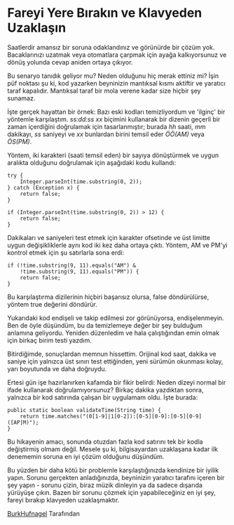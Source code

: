 # Fareyi Yere Bırakın ve Klavyeden Uzaklaşın

Saatlerdir amansız bir soruna odaklandınız ve görünürde bir çözüm yok. Bacaklarınızı uzatmak veya otomatlara çarpmak için ayağa kalkıyorsunuz ve dönüş yolunda cevap aniden ortaya çıkıyor.

Bu senaryo tanıdık geliyor mu? Neden olduğunu hiç merak ettiniz mi? İşin püf noktası şu ki, kod yazarken beyninizin mantıksal kısmı aktiftir ve yaratıcı taraf kapalıdır. Mantıksal taraf bir mola verene kadar size hiçbir şey sunamaz.

İşte gerçek hayattan bir örnek: Bazı eski kodları temizliyordum ve 'ilginç' bir yöntemle karşılaştım. *ss:dd:ss xx* biçimini kullanarak bir dizenin geçerli bir zaman içerdiğini doğrulamak için tasarlanmıştır; burada *hh* saati, *mm* dakikayı, *ss* saniyeyi ve *xx* bunlardan birini temsil eder *ÖÖ(AM)* veya *ÖS(PM)*.

Yöntem, iki karakteri (saati temsil eden) bir sayıya dönüştürmek ve uygun aralıkta olduğunu doğrulamak için aşağıdaki kodu kullandı:

```
try {
    Integer.parseInt(time.substring(0, 2));
} catch (Exception x) {
    return false;
}

if (Integer.parseInt(time.substring(0, 2)) > 12) {
    return false;
}
```

Dakikaları ve saniyeleri test etmek için karakter ofsetinde ve üst limitte uygun değişikliklerle aynı kod iki kez daha ortaya çıktı. Yöntem, AM ve PM'yi kontrol etmek için şu satırlarla sona erdi:

```
if (!time.substring(9, 11).equals("AM") &
    !time.substring(9, 11).equals("PM")) {
    return false;
}
```

Bu karşılaştırma dizilerinin hiçbiri başarısız olursa, false döndürülürse, yöntem true değerini döndürür.

Yukarıdaki kod endişeli ve takip edilmesi zor görünüyorsa, endişelenmeyin. Ben de öyle düşündüm, bu da temizlemeye değer bir şey bulduğum anlamına geliyordu. Yeniden düzenledim ve hala çalıştığından emin olmak için birkaç birim testi yazdım.

Bitirdiğimde, sonuçlardan memnun hissettim. Orijinal kod saat, dakika ve saniye için yalnızca üst sınırı test ettiğinden, yeni sürümün okunması kolay, yarı boyutunda ve daha doğruydu.

Ertesi gün işe hazırlanırken kafamda bir fikir belirdi: Neden dizeyi normal bir ifade kullanarak doğrulamıyorsunuz? Birkaç dakika yazdıktan sonra, yalnızca bir kod satırında çalışan bir uygulamam oldu. İşte burada:

```
public static boolean validateTime(String time) {
    return time.matches("(0[1-9]|1[0-2]):[0-5][0-9]:[0-5][0-9] ([AP]M)");
}
```

Bu hikayenin amacı, sonunda otuzdan fazla kod satırını tek bir kodla değiştirmiş olmam değil. Mesele şu ki, bilgisayardan uzaklaşana kadar ilk denememin soruna en iyi çözüm olduğunu düşündüm.

Bu yüzden bir daha kötü bir problemle karşılaştığınızda kendinize bir iyilik yapın. Sorunu gerçekten anladığınızda, beyninizin yaratıcı tarafını içeren bir şey yapın - sorunu çizin, biraz müzik dinleyin ya da sadece dışarıda yürüyüşe çıkın. Bazen bir sorunu çözmek için yapabileceğiniz en iyi şey, fareyi bırakıp klavyeden uzaklaşmaktır.

[BurkHufnagel](http://programmer.97things.oreilly.com/wiki/index.php/BurkHufnagel) Tarafından